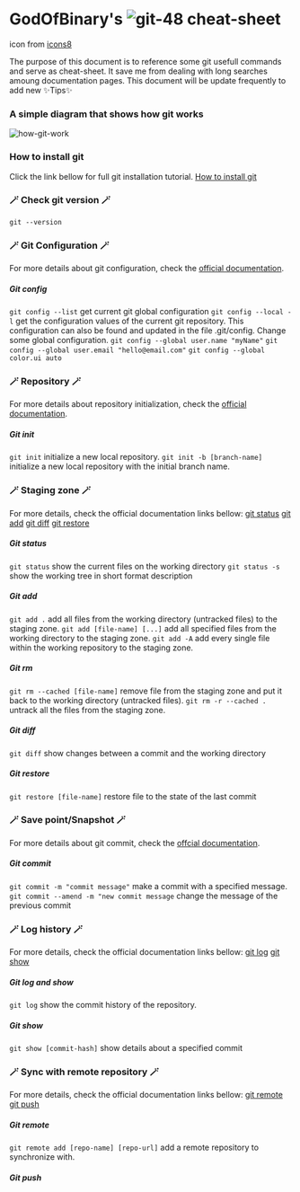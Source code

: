 # GodOfBinary's ![git-48](https://user-images.githubusercontent.com/9167445/187039273-6d5474fb-f00e-4ed5-bf89-59f95cf269ce.png) cheat-sheet 

icon from [icons8](https://icons8.fr)

The purpose of this document is to reference some git usefull commands and serve as cheat-sheet. 
It save me from dealing with long searches amoung documentation pages.
This document will be update frequently to add new ✨Tips✨

### A simple diagram that shows how git works
![how-git-work](https://user-images.githubusercontent.com/9167445/187041457-f2824f67-59a0-4407-9d2c-aacc8ae3028d.png)

### How to install git
Click the link bellow for full git installation tutorial.
[How to install git](https://github.com/git-guides/install-git)

### 🪄 Check git version 🪄
`git --version`

### 🪄 Git Configuration 🪄
For more details about git configuration, check the [official documentation](https://git-scm.com/docs/git-config).

##### Git config
`git config --list` get current git global configuration
`git config --local -l` get the configuration values of the current git repository. This configuration can also be found and updated in the file .git/config.
Change some global configuration.
`git config --global user.name "myName"`
`git config --global user.email "hello@email.com"`
`git config --global color.ui auto`

### 🪄 Repository 🪄
For more details about repository initialization, check the [official documentation](https://git-scm.com/docs/git-init).

##### Git init
`git init` initialize a new local repository.
`git init -b [branch-name]` initialize a new local repository with the initial branch name.

### 🪄 Staging zone 🪄
For more details, check the official documentation links bellow:
[git status](https://git-scm.com/docs/git-status)
[git add](https://git-scm.com/docs/git-add)
[git diff](https://git-scm.com/docs/git-diff)
[git restore](https://git-scm.com/docs/git-restore)

##### Git status
`git status` show the current files on the working directory
`git status -s` show the working tree in short format description

##### Git add
`git add .` add all files from the working directory (untracked files) to the staging zone.
`git add [file-name] [...]` add all specified files from the working directory to the staging zone.
`git add -A` add every single file within the working repository to the staging zone.

##### Git rm
`git rm --cached [file-name]` remove file from the staging zone and put it back to the working directory (untracked files).
`git rm -r --cached .` untrack all the files from the staging zone.

##### Git diff
`git diff` show changes between a commit and the working directory

##### Git restore
`git restore [file-name]` restore file to the state of the last commit 

### 🪄 Save point/Snapshot 🪄
For more details about git commit, check the [offcial documentation](https://git-scm.com/docs/git-commit).

##### Git commit
`git commit -m "commit message"` make a commit with a specified message.
`git commit --amend -m "new commit message` change the message of the previous commit

### 🪄 Log history 🪄
For more details, check the official documentation links bellow:
[git log](https://git-scm.com/docs/git-log)
[git show](https://git-scm.com/docs/git-show)

##### Git log and show
`git log` show the commit history of the repository.

##### Git show
`git show [commit-hash]` show details about a specified commit

### 🪄 Sync with remote repository 🪄
For more details, check the official documentation links bellow:
[git remote](https://git-scm.com/docs/git-remote)
[git push](https://git-scm.com/docs/git-push)

##### Git remote
`git remote add [repo-name] [repo-url]` add a remote repository to synchronize with.
##### Git push

